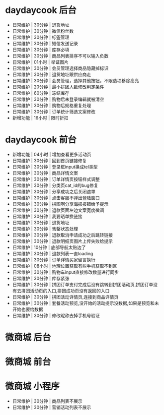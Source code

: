 # daydaycook 后台
* 日常维护 | 30分钟 | 退货地址
* 日常维护 | 30分钟 | 微信粉丝数
* 日常维护 | 30分钟 | 标签管理
* 日常维护 | 30分钟 | 短信发送记录
* 日常维护 | 30分钟 | 库存必填
* 日常维护 | 30分钟 | 商品列表排序不可以输入负数
* 日常维护 | 01小时 | 举证图片
* 日常维护 | 30分钟 | 会员管理选择商品隐藏掉标识
* 日常维护 | 30分钟 | 退货地址跟供应商走
* 日常维护 | 30分钟 | 会员管理，选择其他按钮，不限选项移除高亮
* 日常维护 | 20分钟 | 最小拼团人数修改判定条件
* 日常维护 | 60分钟 | 冻结库存
* 日常维护 | 30分钟 | 购物后未登录编辑就被清空
* 日常维护 | 30分钟 | 购物后规格重复处理
* 日常维护 | 30分钟 | 订单统计筛选文案修改
* 新增功能 | 16小时 | 限时折扣

# daydaycook 前台
* 新增功能 | 04小时 | 增加查看更多活动页
* 日常维护 | 30分钟 | 回到首页链接修复
* 日常维护 | 30分钟 | 登录框input换成tel类型
* 日常维护 | 30分钟 | 商品详情文案
* 日常维护 | 30分钟 | 订单详情页按钮样式调整
* 日常维护 | 30分钟 | 分类页cat_id的bug修复
* 日常维护 | 30分钟 | 分享成功之后关闭遮罩
* 日常维护 | 30分钟 | 点击客服不弹出登陆窗口
* 日常维护 | 30分钟 | 拼图啊分享海报报错给予提示
* 日常维护 | 30分钟 | 退款页面左边文案宽度微调
* 日常维护 | 30分钟 | 我要晒单换链接
* 日常维护 | 30分钟 | 退货地址
* 日常维护 | 30分钟 | 售罄状态处理
* 日常维护 | 30分钟 | 退款取消申请成功之后跳转链接
* 日常维护 | 30分钟 | 退款明细页图片上传失败给提示
* 日常维护 | 10分钟 | 底部导航太贴边了
* 日常维护 | 30分钟 | 退款列表一直loading
* 日常维护 | 30分钟 | 订单详情买家留言换行
* 日常维护 | 08小时 | 地理位置获取有些手机获取不到区
* 日常维护 | 30分钟 | 购物车input直接修改数量进行同步
* 日常维护 | 30分钟 | 库存紧张
* 日常维护 | 30分钟 | 拼团订单支付完成后没有跳转到拼团活动页,拼团订单没有去拼团活动页的入口,拼团成功页没有返回的入口
* 日常维护 | 30分钟 | 拼团活动详情页,连接到商品详情页
* 日常维护 | 30分钟 | 套餐活动预览,没开始的活动提示没数据,如果是预览和未开始也要给数据
* 日常维护 | 30分钟 | 修改昵称去掉手机号验证

# 微商城 后台

# 微商城 前台

# 微商城 小程序
* 日常维护 | 30分钟 | 商品列表不展示
* 日常维护 | 30分钟 | 营销活动列表不展示
